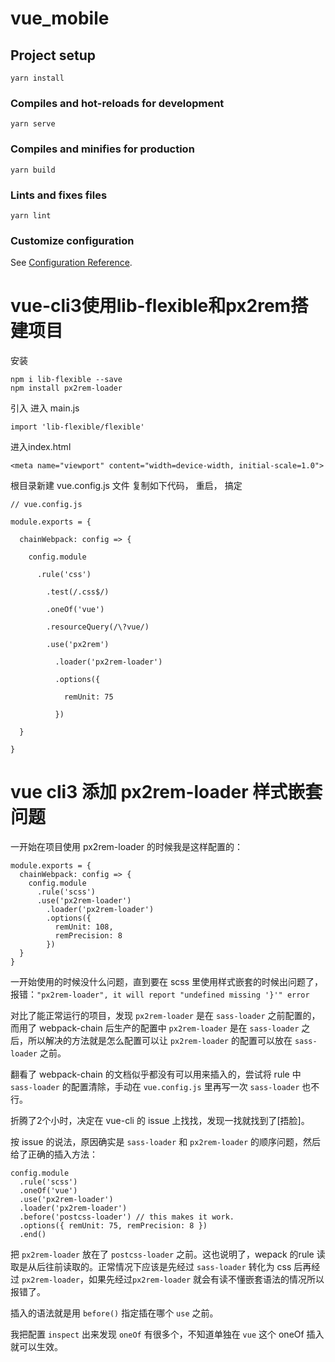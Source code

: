 # vue_mobile

## Project setup
```
yarn install
```

### Compiles and hot-reloads for development
```
yarn serve
```

### Compiles and minifies for production
```
yarn build
```

### Lints and fixes files
```
yarn lint
```

### Customize configuration
See [Configuration Reference](https://cli.vuejs.org/config/).



# vue-cli3使用lib-flexible和px2rem搭建项目

安装

```
npm i lib-flexible --save
npm install px2rem-loader
```



引入
进入 main.js

```
import 'lib-flexible/flexible'
```


进入index.html

```
<meta name="viewport" content="width=device-width, initial-scale=1.0">
```


根目录新建 vue.config.js 文件
复制如下代码， 重启， 搞定

```
// vue.config.js

module.exports = {

  chainWebpack: config => {

    config.module

      .rule('css')

        .test(/.css$/)

        .oneOf('vue')

        .resourceQuery(/\?vue/)

        .use('px2rem')

          .loader('px2rem-loader')

          .options({

            remUnit: 75

          })

  }

}

```





# vue cli3 添加 px2rem-loader 样式嵌套问题

一开始在项目使用 px2rem-loader 的时候我是这样配置的：

```
module.exports = {
  chainWebpack: config => {
    config.module
      .rule('scss')
      .use('px2rem-loader')
        .loader('px2rem-loader')
        .options({
          remUnit: 108,
          remPrecision: 8
        })
  }
}
```

一开始使用的时候没什么问题，直到要在 scss 里使用样式嵌套的时候出问题了，
报错：`"px2rem-loader", it will report "undefined missing '}'" error`

对比了能正常运行的项目，发现 `px2rem-loader` 是在 `sass-loader` 之前配置的，而用了 webpack-chain 后生产的配置中 `px2rem-loader` 是在 `sass-loader` 之后，所以解决的方法就是怎么配置可以让 `px2rem-loader` 的配置可以放在 `sass-loader` 之前。

翻看了 webpack-chain 的文档似乎都没有可以用来插入的，尝试将 rule 中 `sass-loader` 的配置清除，手动在 `vue.config.js` 里再写一次 `sass-loader` 也不行。

折腾了2个小时，决定在 vue-cli 的 issue 上找找，发现一找就找到了[捂脸]。

按 issue 的说法，原因确实是 `sass-loader` 和 `px2rem-loader` 的顺序问题，然后给了正确的插入方法：

```
config.module
  .rule('scss')
  .oneOf('vue')
  .use('px2rem-loader')
  .loader('px2rem-loader')
  .before('postcss-loader') // this makes it work.
  .options({ remUnit: 75, remPrecision: 8 })
  .end()
```

把 `px2rem-loader` 放在了 `postcss-loader` 之前。这也说明了，wepack 的rule 读取是从后往前读取的。正常情况下应该是先经过 `sass-loader` 转化为 css 后再经过 `px2rem-loader`，如果先经过`px2rem-loader` 就会有读不懂嵌套语法的情况所以报错了。

插入的语法就是用 `before()` 指定插在哪个 `use` 之前。

我把配置 `inspect` 出来发现 `oneOf` 有很多个，不知道单独在 `vue` 这个 oneOf 插入就可以生效。